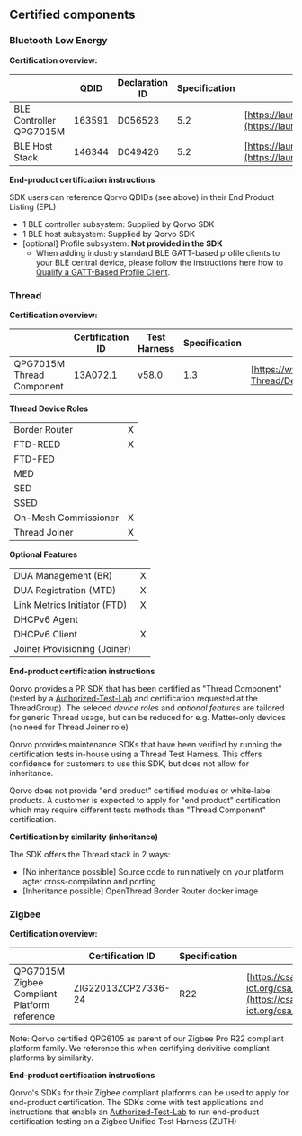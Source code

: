 ## Certified components

### Bluetooth Low Energy

**Certification overview:**

|                           | QDID      | Declaration ID    | Specification | Link  |
| ---                       | ---       | ---               | ---           | ---   |
| BLE Controller QPG7015M   | 163591    | D056523           | 5.2           | [https://launchstudio.bluetooth.com/ListingDetails/123871](https://launchstudio.bluetooth.com/ListingDetails/123871) |
| BLE Host Stack            | 146344    | D049426           | 5.2           | [https://launchstudio.bluetooth.com/ListingDetails/103670](https://launchstudio.bluetooth.com/ListingDetails/103670) |

**End-product certification instructions**

SDK users can reference Qorvo QDIDs (see above) in their End Product Listing (EPL)
- 1 BLE controller subsystem: Supplied by Qorvo SDK
- 1 BLE host subsystem: Supplied by Qorvo SDK
- \[optional\] Profile subsystem: **Not provided in the SDK**
    - When adding industry standard BLE GATT-based profile clients to your BLE central device, please follow the instructions here how to [Qualify a GATT-Based Profile Client](https://support.bluetooth.com/hc/en-us/articles/360049491611-Qualify-a-GATT-Based-Profile-Client).
### Thread

**Certification overview:**

|                           |  Certification ID  | Test Harness | Specification | Link  |
| ---                       |  ---               | ---          | ---           | ---   |
| QPG7015M Thread Component | 13A072.1           | v58.0        | 1.3           |[https://www.threadgroup.org](https://www.threadgroup.org/What-is-Thread/Developers#dnn_ctr1464_Thread_CompDataDefault_rptrProductData_tdcn_50)|


**Thread Device Roles**

|                  |   |
|---               |---|
|Border Router       |X|
|FTD-REED            |X|
|FTD-FED             ||
|MED                 ||
|SED                 ||
|SSED                ||
|On-Mesh Commissioner|X|
|Thread Joiner       |X|

**Optional Features**

|                           |   |
|---                        |---|
|DUA Management (BR)          |X|
|DUA Registration (MTD)       |X|
|Link Metrics Initiator (FTD) |X|
|DHCPv6 Agent                 ||
|DHCPv6 Client                |X|
|Joiner Provisioning (Joiner) ||

**End-product certification instructions**

Qorvo provides a PR SDK that has been certified as "Thread Component" (tested by a [Authorized-Test-Lab](https://www.threadgroup.org/Authorized-Test-Lab) and certification requested at the ThreadGroup). The seleced *device roles* and *optional features* are tailored for generic Thread usage, but can be reduced for e.g. Matter-only devices (no need for Thread Joiner role)

Qorvo provides maintenance SDKs that have been verified by running the certification tests in-house using a Thread Test Harness. This offers confidence for customers to use this SDK, but does not allow for inheritance. 

Qorvo does not provide "end product" certified modules or white-label products. A customer is expected to apply for "end product" certification which may require different tests methods than "Thread Component" certification.

**Certification by similarity (inheritance)**

The SDK offers the Thread stack in 2 ways:
- \[No inheritance possible\] Source code to run natively on your platform agter cross-compilation and porting
- \[Inheritance possible\] OpenThread Border Router docker image
 
### Zigbee

**Certification overview:**

|                                              |  Certification ID   | Specification | Link  |
| ---                                          |  ---                | ---           | ---   |
| QPG7015M Zigbee Compliant Platform reference | ZIG22013ZCP27336-24 | R22           |[https://csa-iot.org/csa_product/qpg6105/](https://csa-iot.org/csa_product/qpg6105/)|

Note: Qorvo certified QPG6105 as parent of our Zigbee Pro R22 compliant platform family. We reference this when certifying derivitive compliant platforms by similarity.

**End-product certification instructions**

Qorvo's SDKs for their Zigbee compliant platforms can be used to apply for end-product certification.
The SDKs come with test applications and instructions that enable an [Authorized-Test-Lab](https://www.threadgroup.org/Authorized-Test-Lab) to run end-product certification testing on a Zigbee Unified Test Harness (ZUTH)
